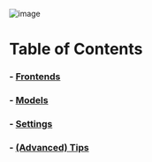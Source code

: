 ![image](https://github.com/Crataco/ai-guide/assets/55674863/a994e52d-e7ce-4c59-9d11-b1d9f56ac31a)
# Table of Contents
### - [Frontends](guide/frontends.md)
### - [Models](guide/models.md)
### - [Settings](guide/settings.md)
### - [(Advanced) Tips](guide/tips.md)
